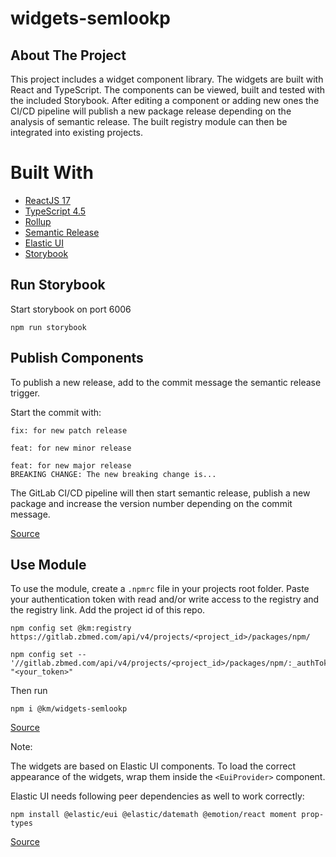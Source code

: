 # widgets-semlookp

## About The Project

This project includes a widget component library. The widgets are built with React and TypeScript. 
The components can be viewed, built and tested with the included Storybook. After editing a component or adding new ones
the CI/CD pipeline will publish a new package release depending on the analysis of semantic release.
The built registry module can then be integrated into existing projects.


# Built With

* [ReactJS 17](https://reactjs.org/blog/2020/10/20/react-v17.html)
* [TypeScript 4.5](https://www.typescriptlang.org/docs/handbook/release-notes/typescript-4-5.html)
* [Rollup](https://rollupjs.org)
* [Semantic Release](https://github.com/semantic-release/semantic-release)
* [Elastic UI](https://elastic.github.io/eui/#/)
* [Storybook](https://storybook.js.org/)




## Run Storybook

Start storybook on port 6006

```
npm run storybook
```

## Publish Components

To publish a new release, add to the commit message the semantic release trigger.

Start the commit with:

```
fix: for new patch release
```

```
feat: for new minor release
```

```
feat: for new major release
BREAKING CHANGE: The new breaking change is...
```

The GitLab CI/CD pipeline will then start semantic release, 
publish a new package and increase the version number depending on the commit message.

[Source](https://docs.gitlab.com/ee/ci/examples/semantic-release.html)


## Use Module

To use the module, create a `.npmrc` file in your projects root folder. 
Paste your authentication token with read and/or write access to the registry and the registry link.
Add the project id of this repo.

```
npm config set @km:registry https://gitlab.zbmed.com/api/v4/projects/<project_id>/packages/npm/

npm config set -- '//gitlab.zbmed.com/api/v4/projects/<project_id>/packages/npm/:_authToken' "<your_token>"
```

Then run 
```
npm i @km/widgets-semlookp
```

[Source](https://gitlab.zbmed.de/help/user/packages/npm_registry/index)

Note:

The widgets are based on Elastic UI components. To load the correct appearance of the widgets, wrap them inside the
`<EuiProvider>` component.

Elastic UI needs following peer dependencies as well to work correctly:

```
npm install @elastic/eui @elastic/datemath @emotion/react moment prop-types
```

[Source](https://elastic.github.io/eui/#/utilities/provider)